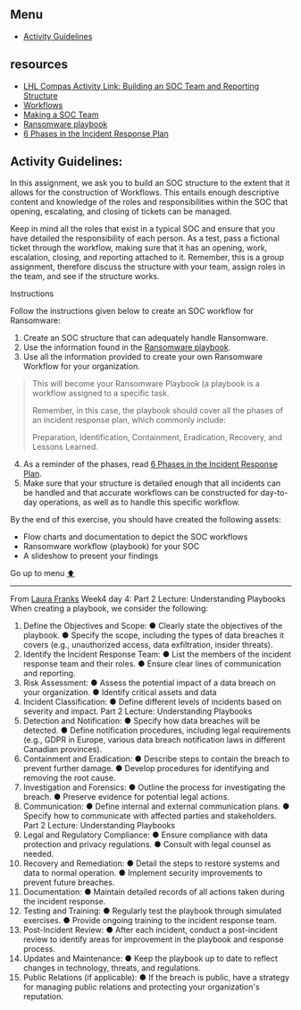 <!--[⬆️](#menu)-->
## Menu
- [Activity Guidelines](#activity-guidelines)

## resources
- [LHL Compas Activity Link: Building an SOC Team and Reporting Structure](https://web.compass.lighthouselabs.ca/p/cyber/3853a658-0621-4cc4-a295-b026b0a00b0d)
- [Workflows](https://github.com/FredericGariepy/LighthouseLabs/blob/main/PKM/W4/D2/workflow.md)
- [Making a SOC Team](https://github.com/FredericGariepy/LighthouseLabs/blob/main/PKM/W4/D3/Making%20of%20a%20SOC%20Team.md)
- [Ransomware playbook](https://www.cyber.gc.ca/en/guidance/ransomware-playbook-itsm00099)
- [6 Phases in the Incident Response Plan](https://www.securitymetrics.com/blog/6-phases-incident-response-plan)

## Activity Guidelines: 
In this assignment, we ask you to build an SOC structure to the extent that it allows for the construction of Workflows. This entails enough descriptive content and knowledge of the roles and responsibilities within the SOC that opening, escalating, and closing of tickets can be managed.

Keep in mind all the roles that exist in a typical SOC and ensure that you have detailed the responsibility of each person. As a test, pass a fictional ticket through the workflow, making sure that it has an opening, work, escalation, closing, and reporting attached to it. Remember, this is a group assignment, therefore discuss the structure with your team, assign roles in the team, and see if the structure works. 

Instructions

Follow the instructions given below to create an SOC workflow for Ransomware:

1. Create an SOC structure that can adequately handle Ransomware.
2. Use the information found in the [Ransomware playbook](https://www.cyber.gc.ca/en/guidance/ransomware-playbook-itsm00099).
3. Use all the information provided to create your own Ransomware Workflow for your organization.
> This will become your Ransomware Playbook (a playbook is a workflow assigned to a specific task.
>
> Remember, in this case, the playbook should cover all the phases of an incident response plan, which commonly include:
>
> Preparation, Identification, Containment, Eradication, Recovery, and Lessons Learned.

4. As a reminder of the phases, read [6 Phases in the Incident Response Plan](https://www.securitymetrics.com/blog/6-phases-incident-response-plan).
5. Make sure that your structure is detailed enough that all incidents can be handled and that accurate workflows can be constructed for day-to-day operations, as well as to handle this specific workflow.

By the end of this exercise, you should have created the following assets:
- Flow charts and documentation to depict the SOC workflows
- Ransomware workflow (playbook) for your SOC
- A slideshow to present your findings

Go up to menu [⬆️](#menu)
___

From [Laura Franks](https://github.com/ldfranks)
Week4 day 4: Part 2 Lecture: Understanding Playbooks
When creating a playbook, we consider the following:
1. Define the Objectives and Scope:
● Clearly state the objectives of the playbook.
● Specify the scope, including the types of data breaches it covers (e.g., unauthorized
access, data exfiltration, insider threats).
3. Identify the Incident Response Team:
● List the members of the incident response team and their roles.
● Ensure clear lines of communication and reporting.
4. Risk Assessment:
● Assess the potential impact of a data breach on your organization.
● Identify critical assets and data
5. Incident Classification:
● Define different levels of incidents based on severity and impact.
Part 2 Lecture: Understanding Playbooks
6. Detection and Notification:
● Specify how data breaches will be detected.
● Define notification procedures, including legal requirements (e.g., GDPR in
Europe, various data breach notification laws in different Canadian provinces).
7. Containment and Eradication:
● Describe steps to contain the breach to prevent further damage.
● Develop procedures for identifying and removing the root cause.
8. Investigation and Forensics:
● Outline the process for investigating the breach.
● Preserve evidence for potential legal actions.
9. Communication:
● Define internal and external communication plans.
● Specify how to communicate with affected parties and stakeholders.
Part 2 Lecture: Understanding Playbooks
10. Legal and Regulatory Compliance:
● Ensure compliance with data protection and privacy regulations.
● Consult with legal counsel as needed.
11. Recovery and Remediation:
● Detail the steps to restore systems and data to normal operation.
● Implement security improvements to prevent future breaches.
12. Documentation:
● Maintain detailed records of all actions taken during the incident response.
13. Testing and Training:
● Regularly test the playbook through simulated exercises.
● Provide ongoing training to the incident response team.
14. Post-Incident Review:
● After each incident, conduct a post-incident review to identify areas for improvement in the playbook and response process.
15. Updates and Maintenance:
● Keep the playbook up to date to reflect changes in technology, threats, and regulations.
16. Public Relations (if applicable):
● If the breach is public, have a strategy for managing public relations and protecting your organization's reputation.

